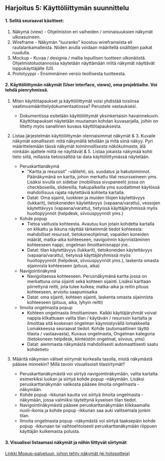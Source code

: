 ## Harjoitus 5: Käyttöliittymän suunnittelu

#### 1. Selitä seuraavat käsitteet:

  1. Näkymä (view)
	- Ohjelmiston eri vaiheiden / ominaisuuksien näkymät ulkoasuineen.
  2. Wireframe
	- Näkymän "luuranko" koostuu wireframeista eli rautalankamalleista. Niiden avulla voidaan määritellä sisältöjen paikat ruudulla.
  3. Mockup
	- Kuvaa / designia / mallia lopullisen tuotteen ulkonäöstä. Ohjelmistotuotannossa käytetään näyttämään miltä näkymät näyttävät loppukäyttäjälle (UI).
  4. Prototyyppi
	- Ensimmäinen versio teollisesta tuotteesta.

#### 2. Käyttöliittymän näkymät (User interface, views), oma projektiaihe. Voi tehdä pienryhmissä. 

1. Miten käyttötapaukset ja käyttöliittymät voisi yhdistää toisiinsa vaatimusmäärittelydokumentaatiossa? Perustele
vastauksesi.
	- Dokumentissa esitetään käyttöliittymät yksinkertaisin havainnekuvin. Käyttötapaukset näytetään muutaman kohdan kuvasarjalla, joihin on liitetty myös sanallinen kuvaus käyttötapauksesta.

2. Listaa järjestelmän käyttöliittymän olennaisimmat näkymät & 3. Kuvaile näkymät *sanallisesti*: mitä näkymällä tehdään ja mitä siinä näkyy. Pyri määrittelemään tässä näkymät *toiminnallisesta näkökulmasta*, älä niinkään ajattele miltä ne näyttävät & 5. Listaa jokaista näkymää kohti tieto siitä, millaista tietosisältöä tai data käyttöliittymässä näytetään.
	- Peruskarttanäkymä
		- "Kartta ja resurssit" -välilehti, sis. suodatus ja hakutoiminnot. Päänäkymänä on kartta, johon merkattu tilat resursseineen yms. Lisäksi sivulla on sidebar (mobiilissa sivupaneeli) jossa on checkboxeilla, slidereilla, hakupalkeilla yms suodattimet käytössä mahdollisuus rajata näytettäviä kohteita kartalla.
		- Datat: Oma sijainti, luokkien ja muiden tilojen käytettävyys (lukkarit), tietokoneiden käytettävyys (vapaana/varattu), vessojen käytettävyys (vapaana/varattu), tietyissä käyttäjäryhmissä myös huoltopyynnöt (helpdesk, siivouspyynnöt yms.)
	- Kohde popup
		- Tietoa valitusta kohteesta. Avautuu kun jotain kohdetta kartalla on klikattu ja ikkuna näyttää tärkeimmät tiedot kohteesta: mahdolliset resurssit, tietokoneohjelmat, vapaiden koneiden määrät, matka-aika kohteeseen, navigoinnin käynnistäminen kohteeseen nappi, ongelman ilmoittamisnappi jne..
		- Datat: tilan käytettävyys (lukkarit), tietokoneiden käytettävyys (vapaana/varattu), tietyissä käyttäjäryhmissä myös huoltopyynnöt (helpdesk, siivouspyynnöt yms.), laskenta omasta sijainnista kohteeseen (pituus, aika)
	- Navigointinäkymä
		- Navigoitaessa kohteeseen. Perusnäkymänä kartta jossa on merkattuna oma sijainti sekä kohteen sijainti. Lisäksi karttaan piirrettynä reitti, jota tulee kulkea; matka-aika ja reitin pituus kohteeseen, arvioitu saapumisaika
		- Datat: oma sijainti, kohteen sijainti, laskenta omasta sijainnista kohteeseen (pituus, aika, lyhyin reitti)
	- Ilmoita ongelmasta popup
		- Kohteen ongelmasta ilmoittaminen. Kaikki käyttäjäryhmät voivat nappia klikattuaan valita tilan / käytävän / resurssin kartalta ja ilmoittaa sitä koskevan ongelman käynnistyvällä lomakkeella Lomakkeessa seuraavat tiedot: Kohde (automaattinen täyttö tilasta / vastaavasta), Kuvaus ongelmasta, Ongelman kategoria (tietokoneen helpdesk, kiinteistön ongelmat, siivous, yms)
		- Datat: aiemmasta näkymästä mahdollisesti automaattisesti saatu kohdetieto

4. Määritä näkymien väliset siirtymät korkealla tasolla, mistä näkymästä pääsee minnekin? Millä tavoin visualisoisit tilasiirtymät?
	- Peruskarttanäkymästä voi siirtyä navigointinäkymään, valita kartalta esimerkiksi luokan ja siirtyä kohde popup -näkymään. Lisäksi peruskarttanäkymän valikosta pääsee ilmoita ongelmasta -näkymään.
	- Kohde popup -ikkunan kautta voi siirtyä ilmoita ongelmasta -näkymään, jossa valmiiksi täytettynä kyseisen tilan tiedot.
	- Navigointinäkymästä pääsee peruskarttanäkymään klikkaamalla nuoli-ikonia ja kohde popup -ikkunan saa auki valitsemala jonkin tilan.
	- Ilmoita ongelmasta popup -näkymästä voi siirtyä taaksepäin kohde popup -ikkunaan tai vaihtoehtoisesti peruskarttanäkymään riippuen käyttäjän kulkemasta polusta.

#### 3. Visualisoi listaamasi näkymät ja niihin liittyvät siirtymät

[Linkki Moqup-palveluun, johon tehty näkymät (ei hotspotteja)](https://moqups.com/mononen.joonas@gmail.com/XyncHA5V)


